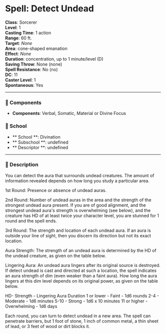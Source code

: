 
# Spell: Detect Undead
**Class**: Sorcerer  
**Level**: 1  
**Casting Time**: 1 action  
**Range**: 60 ft.  
**Target**: _None_  
**Area**: cone-shaped emanation  
**Effect**: _None_  
**Duration**: concentration, up to 1 minute/level (D)  
**Saving Throw**: None (none)  
**Spell Resistance**: No (no)  
**DC**: 11  
**Caster Level**: 1  
**Spontaneous**: Yes

---

### 🔮 Components
- **Components**: Verbal, Somatic, Material or Divine Focus

### 🏫 School
- ** School **: Divination
- ** Subschool **: undefined
- ** Descriptor **: undefined
---

### 📜 Description
You can detect the aura that surrounds undead creatures. The amount of information revealed depends on how long you study a particular area.

1st Round: Presence or absence of undead auras.

2nd Round: Number of undead auras in the area and the strength of the strongest undead aura present. If you are of good alignment, and the strongest undead aura's strength is overwhelming (see below), and the creature has HD of at least twice your character level, you are stunned for 1 round and the spell ends.

3rd Round: The strength and location of each undead aura. If an aura is outside your line of sight, then you discern its direction but not its exact location.

Aura Strength: The strength of an undead aura is determined by the HD of the undead creature, as given on the table below.

Lingering Aura: An undead aura lingers after its original source is destroyed. If detect undead is cast and directed at such a location, the spell indicates an aura strength of dim (even weaker than a faint aura). How long the aura lingers at this dim level depends on its original power, as given on the table below.

HD- Strength - Lingering Aura Duration
1 or lower - Faint - 1d6 rounds
2-4 - Moderate - 1d6 minutes
5-10 - Strong - 1d6 x 10 minutes
11 or higher - Overwhelming - 1d6 days

Each round, you can turn to detect undead in a new area. The spell can penetrate barriers, but 1 foot of stone, 1 inch of common metal, a thin sheet of lead, or 3 feet of wood or dirt blocks it.
